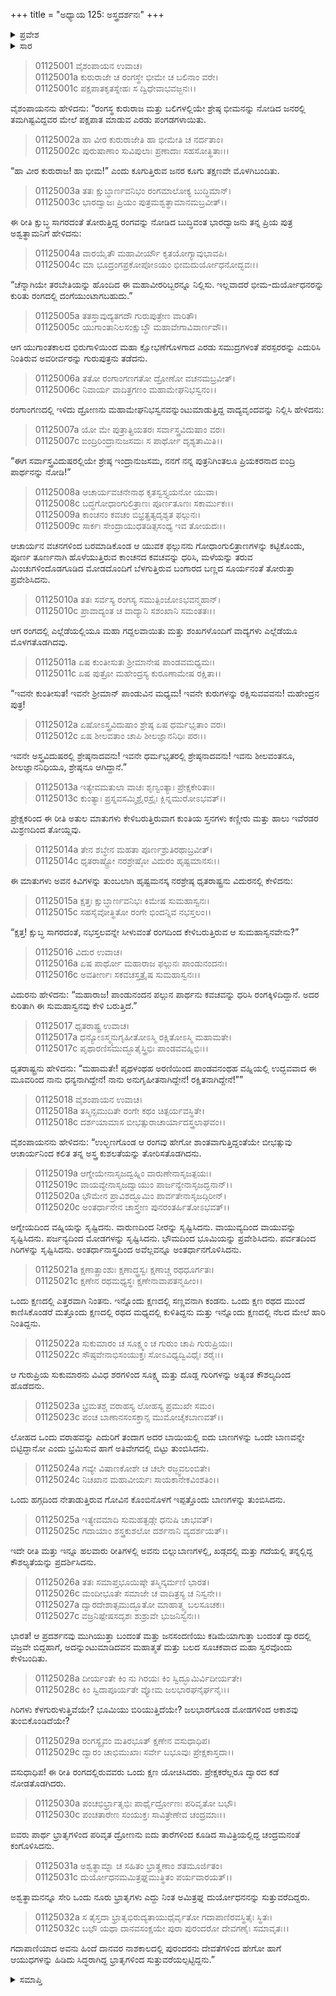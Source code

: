 +++
title = "ಅಧ್ಯಾಯ 125: ಅಸ್ತ್ರದರ್ಶನಃ"
+++

<details><summary>ಪ್ರವೇಶ</summary>


।।   ಓಂ ಓಂ ನಮೋ ನಾರಾಯಣಾಯ।।   ಶ್ರೀ ವೇದವ್ಯಾಸಾಯ ನಮಃ ।।

ಶ್ರೀ ಕೃಷ್ಣದ್ವೈಪಾಯನ ವೇದವ್ಯಾಸ ವಿರಚಿತ  

**ಶ್ರೀ ಮಹಾಭಾರತ**

**ಆದಿ ಪರ್ವ**

**ಜತುಗೃಹ ಪರ್ವ**

**ಅಧ್ಯಾಯ 125**

</details>


<details><summary>ಸಾರ</summary>

ಅರ್ಜುನನ ಪ್ರತಿಭಾ ಪ್ರದರ್ಶನ (1-32).

</details>


> 01125001 ವೈಶಂಪಾಯನ ಉವಾಚ।  
01125001a ಕುರುರಾಜೇ ಚ ರಂಗಸ್ಥೇ ಭೀಮೇ ಚ ಬಲಿನಾಂ ವರೇ।  
01125001c ಪಕ್ಷಪಾತಕೃತಸ್ನೇಹಃ ಸ ದ್ವಿಧೇವಾಭವಜ್ಜನಃ।।

ವೈಶಂಪಾಯನನು ಹೇಳಿದನು: “ರಂಗಸ್ಥ ಕುರುರಾಜ ಮತ್ತು ಬಲಿಗಳಲ್ಲಿಯೇ ಶ್ರೇಷ್ಠ ಭೀಮನನ್ನು ನೋಡಿದ ಜನರಲ್ಲಿ ತಮಗಿಷ್ಟವಿದ್ದವರ ಮೇಲೆ ಪಕ್ಷಪಾತ ಮಾಡುವ ಎರಡು ಪಂಗಡಗಳಾಯಿತು.

> 01125002a ಹಾ ವೀರ ಕುರುರಾಜೇತಿ ಹಾ ಭೀಮೇತಿ ಚ ನರ್ದತಾಂ।  
01125002c ಪುರುಷಾಣಾಂ ಸುವಿಪುಲಾಃ ಪ್ರಣಾದಾಃ ಸಹಸೋತ್ಥಿತಾಃ।।

“ಹಾ ವೀರ ಕುರುರಾಜ! ಹಾ ಭೀಮ!” ಎಂದು ಕೂಗುತ್ತಿರುವ ಜನರ ಕೂಗು ತಕ್ಷಣವೇ ಮೊಳಗಿಬಂದಿತು.

> 01125003a ತತಃ ಕ್ಷುಬ್ಧಾರ್ಣವನಿಭಂ ರಂಗಮಾಲೋಕ್ಯ ಬುದ್ಧಿಮಾನ್।  
01125003c ಭಾರದ್ವಾಜಃ ಪ್ರಿಯಂ ಪುತ್ರಮಶ್ವತ್ಥಾಮಾನಮಬ್ರವೀತ್।।

ಈ ರೀತಿ ಕ್ಷುಬ್ಧ ಸಾಗರದಂತೆ ತೋರುತ್ತಿದ್ದ ರಂಗವನ್ನು ನೋಡಿದ ಬುದ್ಧಿವಂತ ಭಾರದ್ವಾಜನು ತನ್ನ ಪ್ರಿಯ ಪುತ್ರ ಅಶ್ವತ್ಥಾಮನಿಗೆ ಹೇಳಿದನು:

> 01125004a ವಾರಯೈತೌ ಮಹಾವೀರ್ಯೌ ಕೃತಯೋಗ್ಯಾವುಭಾವಪಿ।  
01125004c ಮಾ ಭೂದ್ರಂಗಪ್ರಕೋಪೋಽಯಂ ಭೀಮದುರ್ಯೋಧನೋದ್ಭವಃ।।

“ಚೆನ್ನಾಗಿಯೇ ತರಬೇತಿಯನ್ನು ಹೊಂದಿದ ಈ ಮಹಾವೀರರಿಬ್ಬರನ್ನೂ ನಿಲ್ಲಿಸು. ಇಲ್ಲವಾದರೆ ಭೀಮ-ದುರ್ಯೋಧನರನ್ನು ಕುರಿತು ರಂಗದಲ್ಲಿ ದಂಗೆಯುಂಟಾಗಬಹುದು.”

> 01125005a ತತಸ್ತಾವುದ್ಯತಗದೌ ಗುರುಪುತ್ರೇಣ ವಾರಿತೌ।  
01125005c ಯುಗಾಂತಾನಿಲಸಂಕ್ಷುಬ್ಧೌ ಮಹಾವೇಗಾವಿವಾರ್ಣವೌ।।

ಆಗ ಯುಗಾಂತಕಾಲದ ಭಿರುಗಾಳಿಯಿಂದ ಮಹಾ ಕ್ಷೋಭಣೆಗೊಳಗಾದ ಎರಡು ಸಮುದ್ರಗಳಂತೆ ಪರಸ್ಪರರನ್ನು ಎದುರಿಸಿ ನಿಂತಿರುವ ಅವರೀರ್ವರನ್ನು ಗುರುಪುತ್ರನು ತಡೆದನು.

> 01125006a ತತೋ ರಂಗಾಂಗಣಗತೋ ದ್ರೋಣೋ ವಚನಮಬ್ರವೀತ್।  
01125006c ನಿವಾರ್ಯ ವಾದಿತ್ರಗಣಂ ಮಹಾಮೇಘನಿಭಸ್ವನಂ।।

ರಂಗಾಂಗಣದಲ್ಲಿ ಇಳಿದು ದ್ರೋಣನು ಮಹಾಮೇಘನಿಭಸ್ವನವನ್ನುಂಟುಮಾಡುತ್ತಿದ್ದ ವಾದ್ಯವೃಂದವನ್ನು ನಿಲ್ಲಿಸಿ ಹೇಳಿದನು:

> 01125007a ಯೋ ಮೇ ಪುತ್ರಾತ್ಪ್ರಿಯತರಃ ಸರ್ವಾಸ್ತ್ರವಿದುಷಾಂ ವರಃ।  
01125007c ಐಂದ್ರಿರಿಂದ್ರಾನುಜಸಮಃ ಸ ಪಾರ್ಥೋ ದೃಶ್ಯತಾಮಿತಿ।।

“ಈಗ ಸರ್ವಾಸ್ತ್ರವಿದುಷರಲ್ಲಿಯೇ ಶ್ರೇಷ್ಠ ಇಂದ್ರಾನುಜಸಮ, ನನಗೆ ನನ್ನ ಪುತ್ರನಿಗಿಂತಲೂ ಪ್ರಿಯಕರನಾದ ಐಂದ್ರಿ ಪಾರ್ಥನನ್ನು ನೋಡಿ!”

> 01125008a ಆಚಾರ್ಯವಚನೇನಾಥ ಕೃತಸ್ವಸ್ತ್ಯಯನೋ ಯುವಾ।  
01125008c ಬದ್ಧಗೋಧಾಂಗುಲಿತ್ರಾಣಃ ಪೂರ್ಣತೂಣಃ ಸಕಾರ್ಮುಕಃ।।  
01125009a ಕಾಂಚನಂ ಕವಚಂ ಬಿಭ್ರತ್ಪ್ರತ್ಯದೃಶ್ಯತ ಫಲ್ಗುನಃ।  
01125009c ಸಾರ್ಕಃ ಸೇಂದ್ರಾಯುಧತಡಿತ್ಸಸಂಧ್ಯ ಇವ ತೋಯದಃ।।

ಆಚಾರ್ಯನ ವಚನಗಳಿಂದ ಬರಮಾಡಿಕೊಂಡ ಆ ಯುವಕ ಫಲ್ಗುನನು ಗೋಧಾಂಗುಲಿತ್ರಾಣಗಳನ್ನು ಕಟ್ಟಿಕೊಂಡು, ಪೂರ್ಣ ತೂರ್ಣನಾಗಿ ಹೊಳೆಯುತ್ತಿರುವ ಕಾಂಚನದ ಕವಚವನ್ನು ಧರಿಸಿ, ಮಳೆಯನ್ನು ತರುವ ಮಿಂಚುಗಳಿಂದೊಡಗೂಡಿದ ಮೋಡದೊಂದಿಗೆ ಬೆಳಗುತ್ತಿರುವ ಬಂಗಾರದ ಬಣ್ಣದ ಸೂರ್ಯನಂತೆ ತೋರುತ್ತಾ ಪ್ರವೇಶಿಸಿದನು.

> 01125010a ತತಃ ಸರ್ವಸ್ಯ ರಂಗಸ್ಯ ಸಮುತ್ಪಿಂಜೋಽಭವನ್ಮಹಾನ್।  
01125010c ಪ್ರಾವಾದ್ಯಂತ ಚ ವಾದ್ಯಾನಿ ಸಶಂಖಾನಿ ಸಮಂತತಃ।।

ಆಗ ರಂಗದಲ್ಲಿ ಎಲ್ಲೆಡೆಯಲ್ಲಿಯೂ ಮಹಾ ಗದ್ದಲವಾಯಿತು ಮತ್ತು ಶಂಖಗಳೊಂದಿಗೆ ವಾದ್ಯಗಳು ಎಲ್ಲೆಡೆಯೂ ಮೊಳಗತೊಡಗಿದವು.

> 01125011a ಏಷ ಕುಂತೀಸುತಃ ಶ್ರೀಮಾನೇಷ ಪಾಂಡವಮಧ್ಯಮಃ।  
01125011c ಏಷ ಪುತ್ರೋ ಮಹೇಂದ್ರಸ್ಯ ಕುರೂಣಾಮೇಷ ರಕ್ಷಿತಾ।।

“ಇವನೇ ಕುಂತೀಸುತ! ಇವನೇ ಶ್ರೀಮಾನ್ ಪಾಂಡುವಿನ ಮಧ್ಯಮ! ಇವನೇ ಕುರುಗಳನ್ನು ರಕ್ಷಿಸುವವವನು! ಮಹೇಂದ್ರನ ಪುತ್ರ!

> 01125012a ಏಷೋಽಸ್ತ್ರವಿದುಷಾಂ ಶ್ರೇಷ್ಠ ಏಷ ಧರ್ಮಭೃತಾಂ ವರಃ।   
01125012c ಏಷ ಶೀಲವತಾಂ ಚಾಪಿ ಶೀಲಜ್ಞಾನನಿಧಿಃ ಪರಃ।।

ಇವನೇ ಅಸ್ತ್ರವಿದುಷರಲ್ಲಿ ಶ್ರೇಷ್ಠನಾದವನು! ಇವನೇ ಧರ್ಮಭೃತರಲ್ಲಿ ಶ್ರೇಷ್ಠನಾದವನು! ಇವನು ಶೀಲವಂತನೂ, ಶೀಲಜ್ಞಾನನಿಧಿಯೂ, ಶ್ರೇಷ್ಠನೂ ಆಗಿದ್ದಾನೆ.”

> 01125013a ಇತ್ಯೇವಮತುಲಾ ವಾಚಃ ಶೃಣ್ವಂತ್ಯಾಃ ಪ್ರೇಕ್ಷಕೇರಿತಾಃ।  
01125013c ಕುಂತ್ಯಾಃ ಪ್ರಸ್ನವಸಮ್ಮಿಶ್ರೈರಸ್ರೈಃ ಕ್ಲಿನ್ನಮುರೋಽಭವತ್।।

ಪ್ರೇಕ್ಷಕರಿಂದ ಈ ರೀತಿ ಅತುಲ ಮಾತುಗಳು ಕೇಳಿಬರುತ್ತಿರುವಾಗ ಕುಂತಿಯ ಸ್ತನಗಳು ಕಣ್ಣೀರು ಮತ್ತು ಹಾಲು ಇವೆರಡರ ಮಿಶ್ರಣದಿಂದ ತೋಯ್ದವು.

> 01125014a ತೇನ ಶಬ್ಧೇನ ಮಹತಾ ಪೂರ್ಣಶ್ರುತಿರಥಾಬ್ರವೀತ್।  
01125014c ಧೃತರಾಷ್ಟ್ರೋ ನರಶ್ರೇಷ್ಠೋ ವಿದುರಂ ಹೃಷ್ಟಮಾನಸಃ।।

ಈ ಮಾತುಗಳು ಅವನ ಕಿವಿಗಳನ್ನು ತುಂಬಲಾಗಿ ಹೃಷ್ಟಮನಸ್ಕ ನರಶ್ರೇಷ್ಠ ಧೃತರಾಷ್ಟ್ರನು ವಿದುರನಲ್ಲಿ ಕೇಳಿದನು:

> 01125015a ಕ್ಷತ್ತಃ ಕ್ಷುಬ್ಧಾರ್ಣವನಿಭಃ ಕಿಮೇಷ ಸುಮಹಾಸ್ವನಃ।   
01125015c ಸಹಸೈವೋತ್ಥಿತೋ ರಂಗೇ ಭಿಂದನ್ನಿವ ನಭಸ್ತಲಂ।।

“ಕ್ಷತ್ತ! ಕ್ಷುಬ್ಧ ಸಾಗರದಂತೆ, ನಭಸ್ತಲವನ್ನೇ ಸೀಳುವಂತೆ ರಂಗದಿಂದ ಕೇಳಿಬರುತ್ತಿರುವ ಆ ಸುಮಹಾಸ್ವನವೇನು?”

> 01125016 ವಿದುರ ಉವಾಚ।  
01125016a ಏಷ ಪಾರ್ಥೋ ಮಹಾರಾಜ ಫಲ್ಗುನಃ ಪಾಂಡುನಂದನಃ।  
01125016c ಅವತೀರ್ಣಃ ಸಕವಚಸ್ತತ್ರೈಷ ಸುಮಹಾಸ್ವನಃ।।

ವಿದುರನು ಹೇಳಿದನು: “ಮಹಾರಾಜ! ಪಾಂಡುನಂದನ ಪಲ್ಗುನ ಪಾರ್ಥನು ಕವಚವನ್ನು ಧರಿಸಿ ರಂಗಕ್ಕಿಳಿದಿದ್ದಾನೆ. ಅದರ ಕುರಿತಾಗಿ ಈ ಸುಮಹಾಸ್ವನವು ಕೇಳಿ ಬರುತ್ತಿದೆ.”

> 01125017 ಧೃತರಾಷ್ಟ್ರ ಉವಾಚ।  
01125017a ಧನ್ಯೋಽಸ್ಮ್ಯನುಗೃಹೀತೋಽಸ್ಮಿ ರಕ್ಷಿತೋಽಸ್ಮಿ ಮಹಾಮತೇ।  
01125017c ಪೃಥಾರಣಿಸಮುದ್ಭೂತೈಸ್ತ್ರಿಭಿಃ ಪಾಂಡವವಹ್ನಿಭಿಃ।।

ಧೃತರಾಷ್ಟ್ರನು ಹೇಳಿದನು: “ಮಹಾಮತೇ! ಪೃಥಳಂಥಹ ಅರಣಿಯಿಂದ ಪಾಂಡವನಂಥಹ ವಹ್ನಿಯಲ್ಲಿ ಉದ್ಭವವಾದ ಈ ಮೂವರಿಂದ ನಾನು ಧನ್ಯನಾಗಿದ್ದೇನೆ! ನಾನು ಅನುಗೃಹೀತನಾಗಿದ್ದೇನೆ! ರಕ್ಷಿತನಾಗಿದ್ದೇನೆ!””

> 01125018 ವೈಶಂಪಾಯನ ಉವಾಚ।  
01125018a ತಸ್ಮಿನ್ಸಮುದಿತೇ ರಂಗೇ ಕಥಂ ಚಿತ್ಪರ್ಯವಸ್ಥಿತೇ।  
01125018c ದರ್ಶಯಾಮಾಸ ಬೀಭತ್ಸುರಾಚಾರ್ಯಾದಸ್ತ್ರಲಾಘವಂ।।

ವೈಶಂಪಾಯನನು ಹೇಳಿದನು: “ಉಲ್ಭಣಗೊಂಡ ಆ ರಂಗವು ಹೇಗೋ ಶಾಂತವಾಗುತ್ತಿದ್ದಂತೆಯೇ ಬೀಭತ್ಸುವು ಆಚಾರ್ಯನಿಂದ ಕಲಿತ ತನ್ನ ಅಸ್ತ್ರ ಕುಶಲತೆಯನ್ನು ತೋರಿಸತೊಡಗಿದನು.

> 01125019a ಆಗ್ನೇಯೇನಾಸೃಜದ್ವಹ್ನಿಂ ವಾರುಣೇನಾಸೃಜತ್ಪಯಃ।  
01125019c ವಾಯವ್ಯೇನಾಸೃಜದ್ವಾಯುಂ ಪಾರ್ಜನ್ಯೇನಾಸೃಜದ್ಘನಾನ್।।   
01125020a ಭೌಮೇನ ಪ್ರಾವಿಶದ್ಭೂಮಿಂ ಪಾರ್ವತೇನಾಸೃಜದ್ಗಿರೀನ್।  
01125020c ಅಂತರ್ಧಾನೇನ ಚಾಸ್ತ್ರೇಣ ಪುನರಂತರ್ಹಿತೋಽಭವತ್।।

ಅಗ್ನೇಯದಿಂದ ವಹ್ನಿಯನ್ನು ಸೃಷ್ಟಿದನು. ವಾರುಣದಿಂದ ನೀರನ್ನು ಸೃಷ್ಟಿಸಿದನು. ವಾಯುವ್ಯದಿಂದ ವಾಯುವನ್ನು ಸೃಷ್ಟಿಸಿದನು. ಪರ್ಜನ್ಯದಿಂದ ಮೋಡಗಳನ್ನು ಸೃಷ್ಟಿಸಿದನು. ಭೌಮದಿಂದ ಭೂಮಿಯನ್ನು ಪ್ರವೇಶಿಸಿದನು. ಪರ್ವತದಿಂದ ಗಿರಿಗಳನ್ನು ಸೃಷ್ಟಿಸಿದನು. ಅಂತರ್ಧಾನಾಸ್ತ್ರದಿಂದ ಅವೆಲ್ಲವನ್ನೂ ಅಂತರ್ಧಾನಗೊಳಿಸಿದನು.

> 01125021a ಕ್ಷಣಾತ್ಪ್ರಾಂಶುಃ ಕ್ಷಣಾದ್ಧ್ರಸ್ವಃ ಕ್ಷಣಾಚ್ಚ ರಥಧೂರ್ಗತಃ।  
01125021c ಕ್ಷಣೇನ ರಥಮಧ್ಯಸ್ಥಃ ಕ್ಷಣೇನಾವಾಪತನ್ಮಹೀಂ।।

ಒಂದು ಕ್ಷಣದಲ್ಲಿ ಎತ್ತರವಾಗಿ ನಿಂತನು. ಇನ್ನೊಂದು ಕ್ಷಣದಲ್ಲಿ ಸಣ್ಣವನಾಗಿ ಕಂಡನು. ಒಂದು ಕ್ಷಣ ರಥದ ಮುಂದೆ ಕಾಣಿಸಿಕೊಂಡರೆ ಮತ್ತೊಂದು ಕ್ಷಣದಲ್ಲಿ ರಥದ ಮಧ್ಯದಲ್ಲಿ ಕುಳಿತಿದ್ದನು ಮತ್ತು ಇನ್ನೊಂದು ಕ್ಷಣದಲ್ಲಿ ನೆಲದ ಮೇಲೆ ಹಾರಿ ನಿಂತಿದ್ದನು.

> 01125022a ಸುಕುಮಾರಂ ಚ ಸೂಕ್ಷ್ಮಂ ಚ ಗುರುಂ ಚಾಪಿ ಗುರುಪ್ರಿಯಃ।  
01125022c ಸೌಷ್ಠವೇನಾಭಿಸಂಯುಕ್ತಃ ಸೋಽವಿಧ್ಯದ್ವಿವಿಧೈಃ ಶರೈಃ।।

ಆ ಗುರುಪ್ರಿಯ ಸುಕುಮಾರನು ವಿವಿಧ ಶರಗಳಿಂದ ಸೂಕ್ಷ್ಮ ಮತ್ತು ದೊಡ್ಡ ಗುರಿಗಳನ್ನು ಅತ್ಯಂತ ಕೌಶಲ್ಯದಿಂದ ಹೊಡೆದನು.

> 01125023a ಭ್ರಮತಶ್ಚ ವರಾಹಸ್ಯ ಲೋಹಸ್ಯ ಪ್ರಮುಖೇ ಸಮಂ।  
01125023c ಪಂಚ ಬಾಣಾನಸಂಸಕ್ತಾನ್ಸ ಮುಮೋಚೈಕಬಾಣವತ್।।

ಲೋಹದ ಒಂದು ವರಾಹವನ್ನು ಎದುರಿಗೆ ತಂದಾಗ ಅದರ ಬಾಯಿಯಲ್ಲಿ ಐದು ಬಾಣಗಳನ್ನು ಒಂದೇ ಬಾಣವನ್ನೇ ಬಿಟ್ಟಿದ್ದಾನೋ ಎಂದು ಭ್ರಮಿಸುವ ಹಾಗೆ ಅತಿವೇಗದಲ್ಲಿ ಬಿಟ್ಟು ತುಂಬಿಸಿದನು.

> 01125024a ಗವ್ಯೇ ವಿಷಾಣಕೋಶೇ ಚ ಚಲೇ ರಜ್ಜ್ವವಲಂಬಿತೇ।  
01125024c ನಿಚಖಾನ ಮಹಾವೀರ್ಯಃ ಸಾಯಕಾನೇಕವಿಂಶತಿಂ।।

ಒಂದು ಹಗ್ಗದಿಂದ ನೇತಾಡುತ್ತಿರುವ ಗೋವಿನ ಕೊಂಬಿನೊಳಗೆ ಇಪ್ಪತ್ತೊಂದು ಬಾಣಗಳನ್ನು ತುಂಬಿಸಿದನು.

> 01125025a ಇತ್ಯೇವಮಾದಿ ಸುಮಹತ್ಖಡ್ಗೇ ಧನುಷಿ ಚಾಭವತ್।  
01125025c ಗದಾಯಾಂ ಶಸ್ತ್ರಕುಶಲೋ ದರ್ಶನಾನಿ ವ್ಯದರ್ಶಯತ್।।

ಇದೇ ರೀತಿ ಮತ್ತು ಇನ್ನೂ ಹಲವಾರು ರೀತಿಗಳಲ್ಲಿ ಅವನು ಬಿಲ್ಲುಬಾಣಗಳಲ್ಲಿ, ಖಡ್ಗದಲ್ಲಿ ಮತ್ತು ಗದೆಯಲ್ಲಿ ತನ್ನಲ್ಲಿದ್ದ ಕೌಶಲ್ಯತೆಯನ್ನು ಪ್ರದರ್ಶಿಸಿದನು.

> 01125026a ತತಃ ಸಮಾಪ್ತಭೂಯಿಷ್ಠೇ ತಸ್ಮಿನ್ಕರ್ಮಣಿ ಭಾರತ।   
01125026c ಮಂದೀಭೂತೇ ಸಮಾಜೇ ಚ ವಾದಿತ್ರಸ್ಯ ಚ ನಿಸ್ವನೇ।।  
01125027a ದ್ವಾರದೇಶಾತ್ಸಮುದ್ಭೂತೋ ಮಾಹಾತ್ಮ್ಯ ಬಲಸೂಚಕಃ।  
01125027c ವಜ್ರನಿಷ್ಪೇಷಸದೃಶಃ ಶುಶ್ರುವೇ ಭುಜನಿಸ್ವನಃ।।

ಭಾರತ! ಆ ಪ್ರದರ್ಶನವು ಮುಗಿಯುತ್ತಾ ಬಂದಂತೆ ಮತ್ತು ಜನಸಂದಣಿಯು ಕಡಿಮೆಯಾಗುತ್ತಾ ಬಂದಂತೆ ದ್ವಾರದಲ್ಲಿ ವಜ್ರವೇ ಬಿದ್ದಹಾಗೆ, ಅದನ್ನುಂಟುಮಾಡಿದವನ ಮಹಾತ್ಮತೆ ಮತ್ತು ಬಲದ ಸೂಚಕವಾದ ಮಹಾ ಸ್ವರವೊಂದು ಕೇಳಿಬಂದಿತು.

> 01125028a ದೀರ್ಯಂತೇ ಕಿಂ ನು ಗಿರಯಃ ಕಿಂ ಸ್ವಿದ್ಭೂಮಿರ್ವಿದೀರ್ಯತೇ।  
01125028c ಕಿಂ ಸ್ವಿದಾಪೂರ್ಯತೇ ವ್ಯೋಮ ಜಲಭಾರಘನೈರ್ಘನೈಃ।।

ಗಿರಿಗಳು ಕೆಳಗುರುಳುತ್ತಿವೆಯೇ? ಭೂಮಿಯು ಬಿರಿಯುತ್ತಿದೆಯೇ? ಜಲಭಾರಗೊಂಡ ಮೋಡಗಳಿಂದ ಆಕಾಶವು ತುಂಬಿಕೊಂಡಿದೆಯೇ?

> 01125029a ರಂಗಸ್ಯೈವಂ ಮತಿರಭೂತ್ ಕ್ಷಣೇನ ವಸುಧಾಧಿಪ।   
01125029c ದ್ವಾರಂ ಚಾಭಿಮುಖಾಃ ಸರ್ವೇ ಬಭೂವುಃ ಪ್ರೇಕ್ಷಕಾಸ್ತದಾ।।

ವಸುಧಾಧಿಪ! ಈ ರೀತಿ ರಂಗದಲ್ಲಿರುವವರು ಒಂದು ಕ್ಷಣ ಯೋಚಿಸಿದರು. ಪ್ರೇಕ್ಷಕರೆಲ್ಲರೂ ದ್ವಾರದ ಕಡೆ ನೋಡತೊಡಗಿದರು.

> 01125030a ಪಂಚಭಿರ್ಭ್ರಾತೃಭಿಃ ಪಾರ್ಥೈರ್ದ್ರೋಣಃ ಪರಿವೃತೋ ಬಭೌ।  
01125030c ಪಂಚತಾರೇಣ ಸಂಯುಕ್ತಃ ಸಾವಿತ್ರೇಣೇವ ಚಂದ್ರಮಾಃ।।

ಐವರು ಪಾರ್ಥ ಭ್ರಾತೃಗಳಿಂದ ಪರಿವೃತ ದ್ರೋಣನು ಐದು ತಾರೆಗಳಿಂದ ಕೂಡಿದ ಸಾವಿತ್ರಿಯಲ್ಲಿದ್ದ ಚಂದ್ರಮನಂತೆ ಕಂಗೊಳಿಸಿದನು.

> 01125031a ಅಶ್ವತ್ಥಾಮ್ನಾ ಚ ಸಹಿತಂ ಭ್ರಾತೄಣಾಂ ಶತಮೂರ್ಜಿತಂ।  
01125031c ದುರ್ಯೋಧನಮಮಿತ್ರಘ್ನಮುತ್ಥಿತಂ ಪರ್ಯವಾರಯತ್।।

ಅಶ್ವತ್ಥಾಮನನ್ನೂ ಸೇರಿ ಒಂದು ನೂರು ಭ್ರಾತೃಗಳು ಎದ್ದು ನಿಂತ ಅಮಿತ್ರಘ್ನ ದುರ್ಯೋಧನನನ್ನು ಸುತ್ತುವರೆದಿದ್ದರು.

> 01125032a ಸ ತೈಸ್ತದಾ ಭ್ರಾತೃಭಿರುದ್ಯತಾಯುಧೈರ್ವೃತೋ ಗದಾಪಾಣಿರವಸ್ಥಿತೈಃ ಸ್ಥಿತಃ।  
01125032c ಬಭೌ ಯಥಾ ದಾನವಸಂಕ್ಷಯೇ ಪುರಾ ಪುರಂದರೋ ದೇವಗಣೈಃ ಸಮಾವೃತಃ।।  
> 
ಗದಾಪಾಣಿಯಾದ ಅವನು ಹಿಂದೆ ದಾನವರ ನಾಶಕಾಲದಲ್ಲಿ ಪುರಂದರನು ದೇವತೆಗಳಿಂದ ಹೇಗೋ ಹಾಗೆ ಆಯುಧಗಳನ್ನು ಹಿಡಿದು ಸಿದ್ಧರಾಗಿದ್ದ ಭ್ರಾತೃಗಳಿಂದ ಸುತ್ತುವರೆಯಲ್ಪಟ್ಟಿದ್ದನು.”


<details><summary>ಸಮಾಪ್ತಿ</summary>

ಇತಿ ಶ್ರೀ ಮಹಾಭಾರತೇ ಆದಿಪರ್ವಣಿ ಜತುಗೃಹಪರ್ವಣಿ ಅಸ್ತ್ರದರ್ಶನೇ ಪಂಚವಿಂಶತ್ಯಾಧಿಕಶತತಮೋಽಧ್ಯಾಯಃ।।  
ಇದು ಶ್ರೀ ಮಹಾಭಾರತದಲ್ಲಿ ಆದಿಪರ್ವದಲ್ಲಿ ಜತುಗೃಹ ಪರ್ವದಲ್ಲಿ ಅಸ್ತ್ರದರ್ಶನ ಎನ್ನುವ ನೂರಾ ಇಪ್ಪತ್ತೈದನೆಯ ಅಧ್ಯಾಯವು.



</details>

